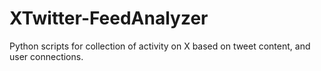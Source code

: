 # XTwitter-FeedAnalyzer

Python scripts for collection of activity on X based on tweet content, and user connections.






